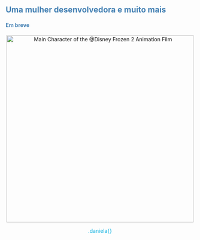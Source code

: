 <font color = steelblue ><h2>Uma mulher desenvolvedora e muito mais</h2></font>

<font color = steelblue ><h4>Em breve</h4></font>

<p align="center"><img src="https://66.media.tumblr.com/2a0f7064425b023b5daa715bb4f93e6f/0b36f5ec4d9e4519-95/s500x750/cb237f2b29a147288109d0763709ed289d78a964.gifv" width="500" title="Elsa e Nokk" alt="Main Character of the @Disney Frozen 2 Animation Film"></p>

<font color = iceblue ><p align="center">.daniela{} </p></font>